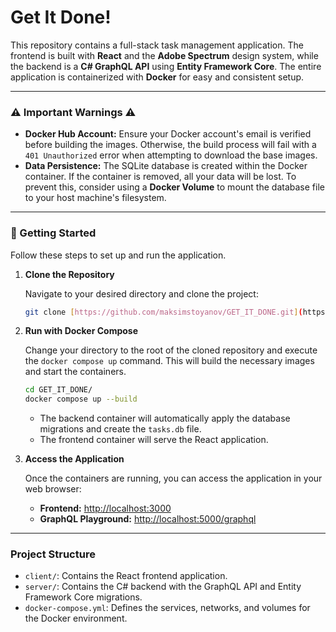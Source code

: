 # Get It Done!

This repository contains a full-stack task management application. The frontend is built with **React** and the **Adobe Spectrum** design system, while the backend is a **C# GraphQL API** using **Entity Framework Core**. The entire application is containerized with **Docker** for easy and consistent setup.

---

### ⚠️ Important Warnings ⚠️

* **Docker Hub Account:** Ensure your Docker account's email is verified before building the images. Otherwise, the build process will fail with a `401 Unauthorized` error when attempting to download the base images.
* **Data Persistence:** The SQLite database is created within the Docker container. If the container is removed, all your data will be lost. To prevent this, consider using a **Docker Volume** to mount the database file to your host machine's filesystem.

---

### 🚀 Getting Started

Follow these steps to set up and run the application.

1.  **Clone the Repository**

    Navigate to your desired directory and clone the project:

    ```bash
    git clone [https://github.com/maksimstoyanov/GET_IT_DONE.git](https://github.com/maksimstoyanov/GET_IT_DONE.git)
    ```

2.  **Run with Docker Compose**

    Change your directory to the root of the cloned repository and execute the `docker compose up` command. This will build the necessary images and start the containers.

    ```bash
    cd GET_IT_DONE/
    docker compose up --build
    ```

    * The backend container will automatically apply the database migrations and create the `tasks.db` file.
    * The frontend container will serve the React application.

3.  **Access the Application**

    Once the containers are running, you can access the application in your web browser:

    * **Frontend:** [http://localhost:3000](http://localhost:3000)
    * **GraphQL Playground:** [http://localhost:5000/graphql](http://localhost:5000/graphql)

---

### Project Structure

* `client/`: Contains the React frontend application.
* `server/`: Contains the C# backend with the GraphQL API and Entity Framework Core migrations.
* `docker-compose.yml`: Defines the services, networks, and volumes for the Docker environment.
